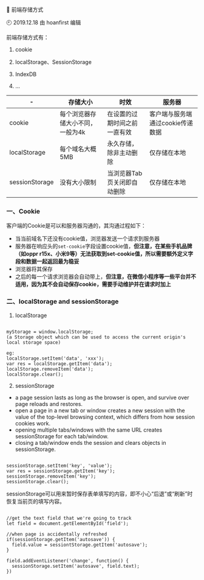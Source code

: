 🐾 前端存储方式

🕘 2019.12.18 由 hoanfirst 编辑


前端存储方式有：

1. cookie

2. localStorage、SessionStorage

3. IndexDB

4. ...


-|存储大小|时效|服务器|
-|-|-|-|
cookie|每个浏览器存储大小不同，一般为4k|在设置的过期时间之前一直有效|客户端与服务端通过cookie传递数据|
localStorage|每个域名大概5MB|永久存储，除非主动删除|仅存储在本地|
sessionStorage|没有大小限制|当浏览器Tab页关闭即自动删除|仅存储在本地|


### 一、Cookie

客户端的Cookie是可以和服务器沟通的，其沟通过程如下：

- 当当前域名下还没有cookie值，浏览器发送一个请求到服务器
- 服务器在响应头的`set-cookie`字段设置cookie值，**但注意，在某些手机品牌（如oppr r15x、小米9等）无法获取到set-cookie值，所以需要额外定义字段和数据一起返回最为稳妥**
- 浏览器将其保存
- 之后的每一个请求浏览器会自动带上，**但注意，在微信小程序等一些平台并不适用，因为其不会自动保存cookie，需要手动维护并在请求时加上**


### 二、localStorage and sessionStorage

1. localStorage

```javacript

myStorage = window.localStorage;
(a Storage object which can be used to access the current origin's local storage space)

eg:
localStorage.setItem('data', 'xxx');
var res = localStorage.getItem('data');
localStorage.removeItem('data');
localStorage.clear();

```

2. sessionStorage

- a page session lasts as long as the browser is open, and survive over page reloads and restores.
- open a page in a new tab or window creates a new session with the value of the top-level browsing context, which differs  from how session cookies work.
- opening multiple tabs/windows with the same URL creates sessionStorage for each tab/window.
- closing a tab/window ends the session and clears objects in sessionStorage.

```javacript

sessionStorage.setItem('key', 'value');
var res = sessionStorage.getItem('key');
sessionStorage.removeItem('key');
sessionStorage.clear();

```

sessionStorage可以用来暂时保存表单填写的内容，即不小心“后退”或“刷新”时恢复当前页的填写内容。

```javacript

//get the text field that we're going to track
let field = document.getElementById('field');

//when page is accidentally refreshed
if(sessionStorage.getItem('autosave')) {
  field.value = sessiontStorage.getItem('autosave');
}

field.addEventListener('change', function() {
  sessionStorage.setItem('autosave', field.text);
})

```
